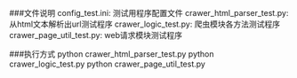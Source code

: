 ###文件说明
config_test.ini: 测试用程序配置文件
crawer_html_parser_test.py: 从html文本解析出url测试程序
crawer_logic_test.py: 爬虫模块各方法测试程序
crawer_page_util_test.py: web请求模块测试程序

###执行方式
python crawer_html_parser_test.py
python crawer_logic_test.py
python crawer_page_util_test.py